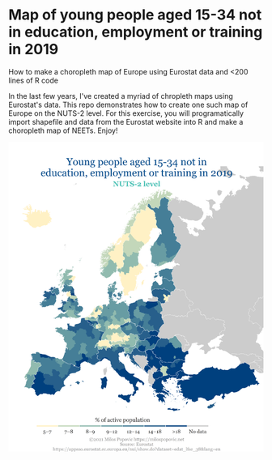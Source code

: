 # Map of young people aged 15-34 not in education, employment or training in 2019
How to make a choropleth map of Europe using Eurostat data and <200 lines of R code

In the last few years, I've created a myriad of chropleth maps using Eurostat's data. This repo demonstrates how to create one such map of Europe on the NUTS-2 level. For this exercise, you will programatically import shapefile and data from the Eurostat website into R and make a choropleth map of NEETs. Enjoy!

![alt text](https://github.com/milos-agathon/neet_2019/blob/main/neet_2019.png?raw=true)


